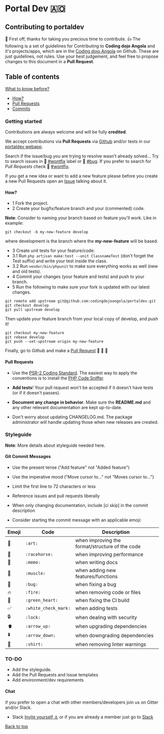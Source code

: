 # Portal Dev :angola:

## Contributing to portaldev

:cake: First off, thanks for taking you precious time to contribute. :+1:
The following is a set of guidelines for Contributing to **Coding dojo Angola** and it's projects/apps, which are in the [Coding dojo Angola](https://github.com/codingdojoangola) on Github. These are just guidelines, not rules. Use your best judgement, and feel free to propose changes to this document in a **Pull Request**.

## Table of contents
[What to know before?](#getting-started)
 * [How?](#how)
 * [Pull Requests](#pull-requests)
 * [Commits](#git-commit)




### Getting started
Contributions are always welcome and will be fully **credited**.

We accept contributions via **Pull Requests** via [Github](https://github.com/codingdojoangola/portaldev) and/or tests in our [portaldev webapp](https://portaldev.herokuapp.com).

Search if the issue/bug you are trying to resolve wasn't already solved... Try to search issues in :muscle: [#wontfix](https://github.com/codingdojoangola/portaldev/issues?q=is%3Aopen+is%3Aissue+label%3ajuda) label or :bug: [#bug](https://github.com/doesangueorg/doesangue-core/issues?q=is%3Aopen+is%3Aissue+label%3Abug). If you prefer to search for *Pull Requests* check :muscle: [#wontfix](https://github.com/codingdojoangola/portaldev/issues?q=is%3Aopen+is%3Apr+label%3Awontfix).

If you get a new idea or want to add a new feature please before you create a new Pull Requests open an [Issue](https://github.com/codingdojoangola/portaldev/issues/new) talking about it.

#### How?
* 1 Fork the project.
* 2 Create your bugfix/feature branch and your (commented) code.

**Note**: Consider to naming your branch based on feature you'll work. Like in example:

```
git checkout -b my-new-feature develop
```

 where development is the branch where the **my-new-feature** will be based.

* 3 Create unit tests for your feature/code:
* 3.1 Run ``php artisan make:test --unit ClassnameTest`` (don't forget the Test suffix) and write your test inside the class.
* 3.2 Run ``vendor/bin/phpunit`` to make sure everything works as well (new and old tests).
* 4 Commit your changes (your feature and tests) and push to your branch.
* 5 Run the following to make sure your fork is updated with our latest changes.

```
git remote add upstream git@github.com:codingdojoangola/portaldev.git
git checkout develop
git pull upstream develop
```
Then update your feature branch from your local copy of develop, and push it!

```
git checkout my-new-feature
git rebase develop
git push --set-upstream origin my-new-feature
```

Finally, go to Github and make a [Pull Request](https://help.github.com/articles/creating-a-pull-request) :cake: :cake: :cake:


#### Pull Requests
* Use the [PSR-2 Coding Standard](https://github.com/php-fig/fig-standards/blob/master/accepted/PSR-2-coding-style-guide.md). The easiest way to apply the conventions is to install the [PHP Code Sniffer](http://pear.php.net/package/PHP_CodeSniffer).

* **Add tests**! Your pull request won't be accepted if it doesn't have tests (or if it doesn't passes). 
* **Document any change in behavior**. Make sure the **README.md** and any other relevant documentation are kept up-to-date.
* Don't worry about updating CHANGELOG.md. The package administrator will handle updating those when new releases are created.

### Styleguide
**Note**: More details about styleguide needed here.

#### Git Commit Messages

* Use the present tense ("Add feature" not "Added feature")
* Use the imperative mood ("Move cursor to..." not "Moves cursor to...")
* Limit the first line to 72 characters or less
* Reference issues and pull requests liberally
* When only changing documentation, include [ci skip] in the commit description

* Consider starting the commit message with an applicable emoji:

| Emoji | Code | Description
-----|----|---
:art:| ``:art:`` | when improving the format/structure of the code
:racehorse:| ``:racehorse:`` |when improving performance
:memo:| ``:memo:`` |when writing docs
:muscle: |``:muscle:``| when adding new features/functions
:bug: |``:bug:``| when fixing a bug
:fire: | ``:fire:``| when removing code or files
:green_heart: |``:green_heart:``| when fixing the CI build
:white_check_mark: |``:white_check_mark:``| when adding tests
:lock: |``:lock:``| when dealing with security
:arrow_up: |``:arrow_up:``| when upgrading dependencies
:arrow_down: |``:arrow_down:``| when downgrading dependencies
:shirt: |``:shirt:``| when removing linter warnings


### TO-DO
* Add the styleguide.
* Add the Pull Requests and Issue templates
* Add environment/dev requirements


#### Chat
if you prefer to open a chat with other members/developers join us on Gitter and/or Slack.

* Slack [Invite yourself :anchor:](https://codingdojoangola.now.sh/) or if you are already a member just go to [Slack](https://codingdojoangola.slack.com)

[Back to top](#contributing-to-portaldev)
